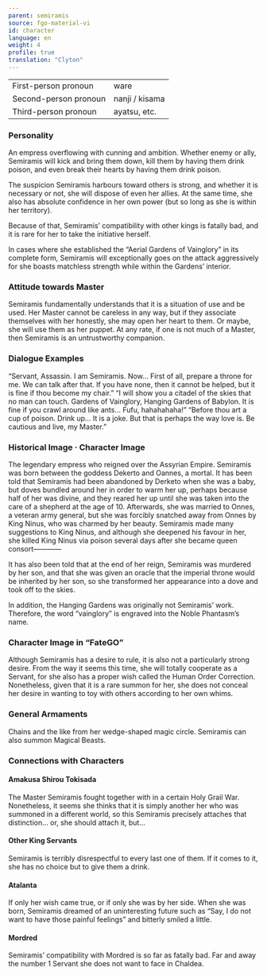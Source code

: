 ```yaml
---
parent: semiramis
source: fgo-material-vi
id: character
language: en
weight: 4
profile: true
translation: "Clyton"
---
```


<table>
  <tr><td>First-person pronoun</td><td>ware</td></tr>
  <tr><td>Second-person pronoun</td><td>nanji / kisama</td></tr>
  <tr><td>Third-person pronoun</td><td>ayatsu, etc.</td></tr>
</table>

### Personality

An empress overflowing with cunning and ambition. Whether enemy or ally, Semiramis will kick and bring them down, kill them by having them drink poison, and even break their hearts by having them drink poison.

The suspicion Semiramis harbours toward others is strong, and whether it is necessary or not, she will dispose of even her allies. At the same time, she also has absolute confidence in her own power (but so long as she is within her territory).

Because of that, Semiramis’ compatibility with other kings is fatally bad, and it is rare for her to take the initiative herself.

In cases where she established the “Aerial Gardens of Vainglory” in its complete form, Semiramis will exceptionally goes on the attack aggressively for she boasts matchless strength while within the Gardens’ interior.

### Attitude towards Master

Semiramis fundamentally understands that it is a situation of use and be used. Her Master cannot be careless in any way, but if they associate themselves with her honestly, she may open her heart to them. Or maybe, she will use them as her puppet. At any rate, if one is not much of a Master, then Semiramis is an untrustworthy companion.

### Dialogue Examples

“Servant, Assassin. I am Semiramis. Now… First of all, prepare a throne for me. We can talk after that. If you have none, then it cannot be helped, but it is fine if thou become my chair.”
“I will show you a citadel of the skies that no man can touch. Gardens of Vainglory, Hanging Gardens of Babylon. It is fine if you crawl around like ants… Fufu, hahahahaha!”
“Before thou art a cup of poison. Drink up… It is a joke. But that is perhaps the way love is. Be cautious and live, my Master.”

### Historical Image · Character Image

The legendary empress who reigned over the Assyrian Empire. Semiramis was born between the goddess Dekerto and Oannes, a mortal. It has been told that Semiramis had been abandoned by Derketo when she was a baby, but doves bundled around her in order to warm her up, perhaps because half of her was divine, and they reared her up until she was taken into the care of a shepherd at the age of 10. Afterwards, she was married to Onnes, a veteran army general, but she was forcibly snatched away from Onnes by King Ninus, who was charmed by her beauty. Semiramis made many suggestions to King Ninus, and although she deepened his favour in her, she killed King Ninus via poison several days after she became queen consort————

It has also been told that at the end of her reign, Semiramis was murdered by her son, and that she was given an oracle that the imperial throne would be inherited by her son, so she transformed her appearance into a dove and took off to the skies.

In addition, the Hanging Gardens was originally not Semiramis’ work. Therefore, the word “vainglory” is engraved into the Noble Phantasm’s name.

### Character Image in “FateGO”

Although Semiramis has a desire to rule, it is also not a particularly strong desire. From the way it seems this time, she will totally cooperate as a Servant, for she also has a proper wish called the Human Order Correction. Nonetheless, given that it is a rare summon for her, she does not conceal her desire in wanting to toy with others according to her own whims.

### General Armaments

Chains and the like from her wedge-shaped magic circle. Semiramis can also summon Magical Beasts.

### Connections with Characters

#### Amakusa Shirou Tokisada

The Master Semiramis fought together with in a certain Holy Grail War. Nonetheless, it seems she thinks that it is simply another her who was summoned in a different world, so this Semiramis precisely attaches that distinction… or, she should attach it, but…

#### Other King Servants

Semiramis is terribly disrespectful to every last one of them. If it comes to it, she has no choice but to give them a drink.

#### Atalanta

If only her wish came true, or if only she was by her side. When she was born, Semiramis dreamed of an uninteresting future such as “Say, I do not want to have those painful feelings” and bitterly smiled a little.

#### Mordred

Semiramis’ compatibility with Mordred is so far as fatally bad. Far and away the number 1 Servant she does not want to face in Chaldea.
